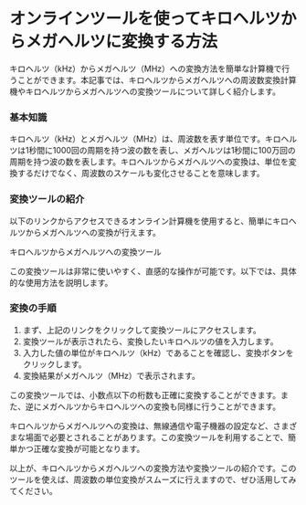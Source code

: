オンラインツールを使ってキロヘルツからメガヘルツに変換する方法
===============================

キロヘルツ（kHz）からメガヘルツ（MHz）への変換方法を簡単な計算機で行うことができます。本記事では、キロヘルツからメガヘルツへの周波数変換計算機やキロヘルツからメガヘルツへの変換ツールについて詳しく紹介します。

### 基本知識

キロヘルツ（kHz）とメガヘルツ（MHz）は、周波数を表す単位です。キロヘルツは1秒間に1000回の周期を持つ波の数を表し、メガヘルツは1秒間に100万回の周期を持つ波の数を表します。キロヘルツからメガヘルツへの変換は、単位を変換するだけでなく、周波数のスケールも変化させることを意味します。

### 変換ツールの紹介

以下のリンクからアクセスできるオンライン計算機を使用すると、簡単にキロヘルツからメガヘルツへの変換が行えます。

キロヘルツからメガヘルツへの変換ツール

この変換ツールは非常に使いやすく、直感的な操作が可能です。以下では、具体的な使用方法を説明します。

### 変換の手順

1. まず、上記のリンクをクリックして変換ツールにアクセスします。
2. 変換ツールが表示されたら、変換したいキロヘルツの値を入力します。
3. 入力した値の単位がキロヘルツ（kHz）であることを確認し、変換ボタンをクリックします。
4. 変換結果がメガヘルツ（MHz）で表示されます。

この変換ツールでは、小数点以下の桁数も正確に変換することができます。また、逆にメガヘルツからキロヘルツへの変換も同様に行うことができます。

キロヘルツからメガヘルツへの変換は、無線通信や電子機器の設定など、さまざまな場面で必要とされることがあります。この変換ツールを利用することで、簡単かつ正確な変換が可能となります。

以上が、キロヘルツからメガヘルツへの変換方法や変換ツールの紹介です。このツールを使えば、周波数の単位変換がスムーズに行えますので、ぜひ活用してみてください。
